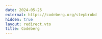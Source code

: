 ```yaml
---
date: 2024-05-25
external: https://codeberg.org/stepbrobd
hidden: true
layout: redirect.vto
title: Codeberg
---
```

